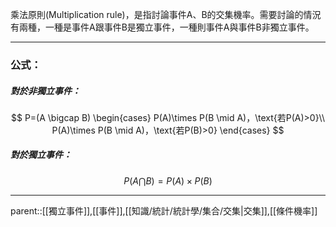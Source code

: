 乘法原則(Multiplication rule)，是指討論事件A、B的交集機率。需要討論的情況有兩種，一種是事件A跟事件B是獨立事件，一種則事件A與事件B非獨立事件。
- - -
### 公式：
##### 對於非獨立事件：
$$
P=(A \bigcap B)
\begin{cases}
P(A)\times P(B \mid A)，\text{若P(A)>0}\\
P(A)\times P(B \mid A)，\text{若P(B)>0}
\end{cases}
$$
##### 對於獨立事件：
$$P(A \bigcap B)=P(A) \times P(B)$$
- - -
parent::[[獨立事件]],[[事件]],[[知識/統計/統計學/集合/交集|交集]],[[條件機率]]